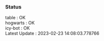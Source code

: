 ### Status


table : OK  
hogwarts : OK  
icy-bot : OK  
Latest Update : 2023-02-23 14:08:03.778766
